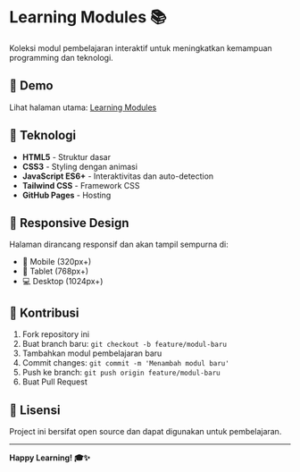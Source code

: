 # Learning Modules 📚

Koleksi modul pembelajaran interaktif untuk meningkatkan kemampuan programming dan teknologi.

## 🚀 Demo

Lihat halaman utama: [Learning Modules](https://raisramadhani.github.io/learning-modules/)

## 🔧 Teknologi

- **HTML5** - Struktur dasar
- **CSS3** - Styling dengan animasi
- **JavaScript ES6+** - Interaktivitas dan auto-detection
- **Tailwind CSS** - Framework CSS
- **GitHub Pages** - Hosting

## 📱 Responsive Design

Halaman dirancang responsif dan akan tampil sempurna di:

- 📱 Mobile (320px+)
- 📱 Tablet (768px+)
- 💻 Desktop (1024px+)

## 🤝 Kontribusi

1. Fork repository ini
2. Buat branch baru: `git checkout -b feature/modul-baru`
3. Tambahkan modul pembelajaran baru
4. Commit changes: `git commit -m 'Menambah modul baru'`
5. Push ke branch: `git push origin feature/modul-baru`
6. Buat Pull Request

## 📄 Lisensi

Project ini bersifat open source dan dapat digunakan untuk pembelajaran.

---

**Happy Learning! 🎓✨**
